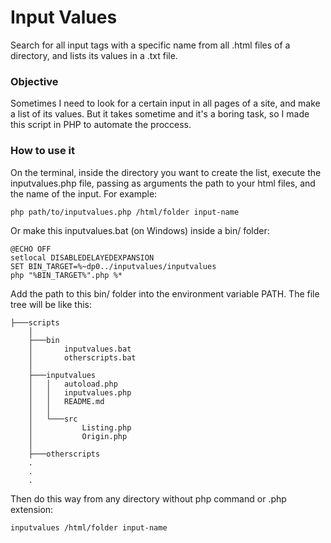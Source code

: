 # Input Values

Search for all input tags with a specific name from all .html files of a directory, and lists its values in a .txt file.

### Objective

Sometimes I need to look for a certain input in all pages of a site, and make a list of its values. But it takes sometime and it's a boring task, so I made this script in PHP to automate the proccess.

### How to use it

On the terminal, inside the directory you want to create the list, execute the inputvalues.php file, passing as arguments the path to your html files, and the name of the input. For example:
```
php path/to/inputvalues.php /html/folder input-name
```
Or make this inputvalues.bat (on Windows) inside a bin/ folder:
```
@ECHO OFF
setlocal DISABLEDELAYEDEXPANSION
SET BIN_TARGET=%~dp0../inputvalues/inputvalues
php "%BIN_TARGET%".php %*
```
Add the path to this bin/ folder into the environment variable PATH. The file tree will be like this:
```
├───scripts
    │
    ├───bin
    │       inputvalues.bat
    │       otherscripts.bat
    │
    ├───inputvalues
    │   │   autoload.php
    │   │   inputvalues.php
    │   │   README.md
    │   │
    │   └───src
    │           Listing.php
    │           Origin.php
    │
    ├───otherscripts
    .
    .
    .
```
Then do this way from any directory without php command or .php extension:
```
inputvalues /html/folder input-name
```
